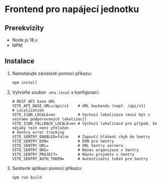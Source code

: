 # Frontend pro napájecí jednotku

## Prerekvizity

- Node.js 18.x
- NPM

## Instalace

1. Nainstalujte závislosti pomocí příkazu:
	 ```bash
	 npm install
	 ```
2. Vytvořte soubor `.env.local` s konfigurací:
	```dotenv
	# REST API base URL
	VITE_API_BASE_URL=/api/v1    # URL backendu (např. /api/v1)
	# Localization
	VITE_I18N_LOCALE=en          # Výchozí lokalizace (musí být v seznamu podporovaných lokalizací)
	VITE_I18N_FALLBACK_LOCALE=en # Výchozí lokalizace pro případ, že nějaký text není přeložen
	# Sentry error tracking
	VITE_SENTRY_ENABLED=false    # Zapnutí hlášení chyb do Sentry
	VITE_SENTRY_DSN=             # DSN pro Sentry
	VITE_SENTRY_URL=             # URL Sentry serveru
	VITE_SENTRY_ORG=             # Název organizace v Sentry
	VITE_SENTRY_PROJECT=         # Název projektu v Sentry
	VITE_SENTRY_AUTH_TOKEN=      # Autentizační token pro Sentry
	```
3. Sestavte aplikaci pomocí příkazu:
	```bash
	npm run build
	```
